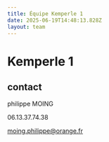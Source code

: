 ```yaml
---
title: Équipe Kemperle 1
date: 2025-06-19T14:48:13.828Z
layout: team
---
```


# Kemperle 1



## contact 

philippe MOING

06.13.37.74.38 

moing.philippe@orange.fr

